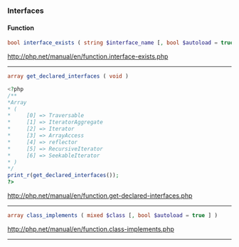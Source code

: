 ### Interfaces

#### Function 

```PHP 
bool interface_exists ( string $interface_name [, bool $autoload = true ] )
```
http://php.net/manual/en/function.interface-exists.php

---------------------------

```PHP
array get_declared_interfaces ( void )

<?php
/**
*Array
* (
*     [0] => Traversable
*     [1] => IteratorAggregate
*     [2] => Iterator
*     [3] => ArrayAccess
*     [4] => reflector
*     [5] => RecursiveIterator
*     [6] => SeekableIterator
* )
*/
print_r(get_declared_interfaces());
?>
```
http://php.net/manual/en/function.get-declared-interfaces.php

------------------------------------

```PHP
array class_implements ( mixed $class [, bool $autoload = true ] )
```
http://php.net/manual/en/function.class-implements.php

------------------------------------
